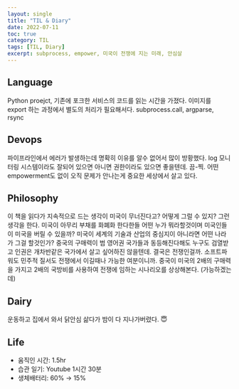```yaml
---
layout: single
title: "TIL & Diary"
date: 2022-07-11
toc: true
category: TIL
tags: [TIL, Diary]
excerpt: subprocess, empower, 미국이 전쟁에 지는 미래, 안심살
---
```

## Language  
Python proejct, 기존에 포크한 서비스의 코드를 읽는 시간을 가졌다. 이미지를 export 하는 과정에서 별도의 처리가 필요해서다. subprocess.call, argparse, rsync

## Devops  
파이프라인에서 에러가 발생하는데 명확히 이유를 알수 없어서 많이 방황했다. log 모니터링 시스템이라도 잘되어 있으면 아니면 권한이라도 있으면 좋을텐데. 끔-찍. 어떤 empowerment도 없이 오직 문제가 안나는게 중요한 세상에서 살고 있다.

## Philosophy  
이 책을 읽다가 지속적으로 드는 생각이 미국이 무너진다고? 어떻게 그럴 수 있지? 그런 생각을 한다. 미국이 아무리 부채를 화폐화 한다한들 어떤 누가 뭐라할것이며 미국인들이 미국을 버릴 수 있을까? 미국이 세계의 기술과 산업의 중심지이 아니라면 어떤 나라가 그걸 할것인가? 중국의 구매력이 범 영어권 국가들과 동등해진다해도 누구도 검열받고 인권은 개차반같은 국가에서 살고 싶어하진 않을텐데. 결국은 전쟁인걸까. 소프트파워도 민주적 질서도 전쟁에서 이길때나 가능한 여분이니까. 중국이 미국의 2배의 구매력을 가지고 2배의 국방비를 사용하여 전쟁에 임하는 시나리오를 상상해본다. (가능하겠는데)

## Dairy  
운동하고 집에서 와서 닭안심 삶다가 밤이 다 지나가버렸다. 😇

## Life  
- 움직인 시간: 1.5hr
- 습관 일기: Youtube 1시간 30분
- 생체배터리: 60% → 15%
